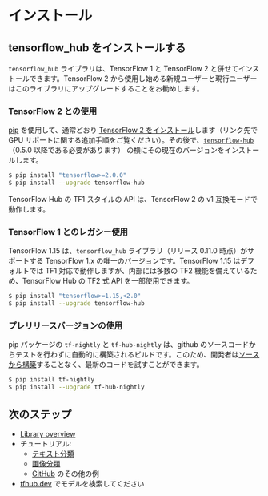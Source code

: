<!--* freshness: { owner: 'wgierke' reviewed: '2021-03-09' } *-->

# インストール

## tensorflow_hub をインストールする

`tensorflow_hub` ライブラリは、TensorFlow 1 と TensorFlow 2 と併せてインストールできます。TensorFlow 2 から使用し始める新規ユーザーと現行ユーザーはこのライブラリにアップグレードすることをお勧めします。

### TensorFlow 2 との使用

[pip](https://pip.pypa.io/) を使用して、通常どおり [TensorFlow 2 をインストール](https://www.tensorflow.org/install)します（リンク先で GPU サポートに関する追加手順をご覧ください）。その後で、[`tensorflow-hub`](https://pypi.org/project/tensorflow-hub/)（0.5.0 以降である必要があります） の横にその現在のバージョンをインストールします。

```bash
$ pip install "tensorflow>=2.0.0"
$ pip install --upgrade tensorflow-hub
```

TensorFlow Hub の TF1 スタイルの API は、TensorFlow 2 の v1 互換モードで動作します。

### TensorFlow 1 とのレガシー使用

TensorFlow 1.15 は、`tensorflow_hub` ライブラリ（リリース 0.11.0 時点）がサポートする TensorFlow 1.x の唯一のバージョンです。TensorFlow 1.15 はデフォルトでは TF1 対応で動作しますが、内部には多数の TF2 機能を備えているため、TensorFlow Hub の TF2 式 API を一部使用できます。

```bash
$ pip install "tensorflow>=1.15,<2.0"
$ pip install --upgrade tensorflow-hub
```

### プレリリースバージョンの使用

pip パッケージの `tf-nightly` と `tf-hub-nightly` は、github のソースコードからテストを行わずに自動的に構築されるビルドです。このため、開発者は[ソースから構築](build_from_source.md)することなく、最新のコードを試すことができます。

```bash
$ pip install tf-nightly
$ pip install --upgrade tf-hub-nightly
```

## 次のステップ

- [Library overview](lib_overview.md)
- チュートリアル:
    - [テキスト分類](https://github.com/tensorflow/hub/blob/master/examples/colab/tf2_text_classification.ipynb)
    - [画像分類](https://github.com/tensorflow/hub/blob/master/examples/colab/tf2_image_retraining.ipynb)
    - [GitHub](https://github.com/tensorflow/hub/blob/master/examples/README.md) のその他の例
- [tfhub.dev](https://tfhub.dev) でモデルを検索してください

